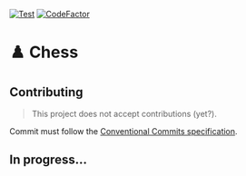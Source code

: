 [![Test](https://github.com/TurtleSmoke/Chess/actions/workflows/test.yml/badge.svg)](https://github.com/TurtleSmoke/Chess/actions/workflows/test.yml)
[![CodeFactor](https://www.codefactor.io/repository/github/turtlesmoke/chess/badge?s=ceea0cd45159a4b3216935a136cd31537e9e12af)](https://www.codefactor.io/repository/github/turtlesmoke/chess)

# ♟️ Chess

## Contributing

> This project does not accept contributions (yet?).

Commit must follow the [Conventional Commits specification](https://conventionalcommits.org/).

## In progress...
